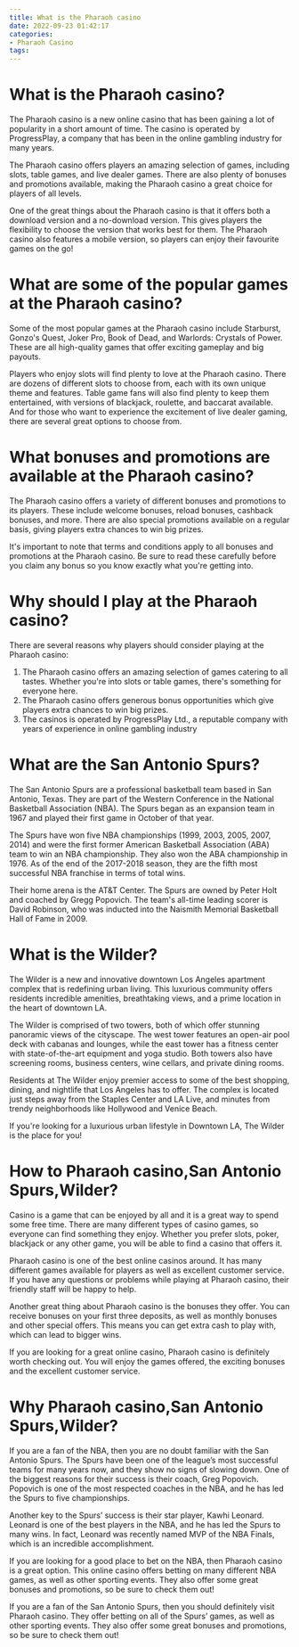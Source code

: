 ```yaml
---
title: What is the Pharaoh casino 
date: 2022-09-23 01:42:17
categories:
- Pharaoh Casino
tags:
---
```



#  What is the Pharaoh casino? 

The Pharaoh casino is a new online casino that has been gaining a lot of popularity in a short amount of time. The casino is operated by ProgressPlay, a company that has been in the online gambling industry for many years. 

The Pharaoh casino offers players an amazing selection of games, including slots, table games, and live dealer games. There are also plenty of bonuses and promotions available, making the Pharaoh casino a great choice for players of all levels. 

One of the great things about the Pharaoh casino is that it offers both a download version and a no-download version. This gives players the flexibility to choose the version that works best for them. The Pharaoh casino also features a mobile version, so players can enjoy their favourite games on the go! 

# What are some of the popular games at the Pharaoh casino? 

Some of the most popular games at the Pharaoh casino include Starburst, Gonzo's Quest, Joker Pro, Book of Dead, and Warlords: Crystals of Power. These are all high-quality games that offer exciting gameplay and big payouts. 

Players who enjoy slots will find plenty to love at the Pharaoh casino. There are dozens of different slots to choose from, each with its own unique theme and features. Table game fans will also find plenty to keep them entertained, with versions of blackjack, roulette, and baccarat available. And for those who want to experience the excitement of live dealer gaming, there are several great options to choose from. 

# What bonuses and promotions are available at the Pharaoh casino? 

The Pharaoh casino offers a variety of different bonuses and promotions to its players. These include welcome bonuses, reload bonuses, cashback bonuses, and more. There are also special promotions available on a regular basis, giving players extra chances to win big prizes. 

It's important to note that terms and conditions apply to all bonuses and promotions at the Pharaoh casino. Be sure to read these carefully before you claim any bonus so you know exactly what you're getting into. 

# Why should I play at the Pharaoh casino? 

There are several reasons why players should consider playing at the Pharaoh casino: 

1) The Pharaoh casino offers an amazing selection of games catering to all tastes. Whether you're into slots or table games, there's something for everyone here. 
2) The Pharaoh casino offers generous bonus opportunities which give players extra chances to win big prizes. 
3) The casinos is operated by ProgressPlay Ltd., a reputable company with years of experience in online gambling industry

#  What are the San Antonio Spurs? 

The San Antonio Spurs are a professional basketball team based in San Antonio, Texas. They are part of the Western Conference in the National Basketball Association (NBA). The Spurs began as an expansion team in 1967 and played their first game in October of that year. 

The Spurs have won five NBA championships (1999, 2003, 2005, 2007, 2014) and were the first former American Basketball Association (ABA) team to win an NBA championship. They also won the ABA championship in 1976. As of the end of the 2017-2018 season, they are the fifth most successful NBA franchise in terms of total wins. 

Their home arena is the AT&T Center. The Spurs are owned by Peter Holt and coached by Gregg Popovich. The team's all-time leading scorer is David Robinson, who was inducted into the Naismith Memorial Basketball Hall of Fame in 2009.

#  What is the Wilder? 

The Wilder is a new and innovative downtown Los Angeles apartment complex that is redefining urban living. This luxurious community offers residents incredible amenities, breathtaking views, and a prime location in the heart of downtown LA.

The Wilder is comprised of two towers, both of which offer stunning panoramic views of the cityscape. The west tower features an open-air pool deck with cabanas and lounges, while the east tower has a fitness center with state-of-the-art equipment and yoga studio. Both towers also have screening rooms, business centers, wine cellars, and private dining rooms.

Residents at The Wilder enjoy premier access to some of the best shopping, dining, and nightlife that Los Angeles has to offer. The complex is located just steps away from the Staples Center and LA Live, and minutes from trendy neighborhoods like Hollywood and Venice Beach.

If you're looking for a luxurious urban lifestyle in Downtown LA, The Wilder is the place for you!

#  How to Pharaoh casino,San Antonio Spurs,Wilder? 

Casino is a game that can be enjoyed by all and it is a great way to spend some free time. There are many different types of casino games, so everyone can find something they enjoy. Whether you prefer slots, poker, blackjack or any other game, you will be able to find a casino that offers it.

 Pharaoh casino is one of the best online casinos around. It has many different games available for players as well as excellent customer service. If you have any questions or problems while playing at Pharaoh casino, their friendly staff will be happy to help.

Another great thing about Pharaoh casino is the bonuses they offer. You can receive bonuses on your first three deposits, as well as monthly bonuses and other special offers. This means you can get extra cash to play with, which can lead to bigger wins.

If you are looking for a great online casino, Pharaoh casino is definitely worth checking out. You will enjoy the games offered, the exciting bonuses and the excellent customer service.

#  Why Pharaoh casino,San Antonio Spurs,Wilder?

If you are a fan of the NBA, then you are no doubt familiar with the San Antonio Spurs. The Spurs have been one of the league’s most successful teams for many years now, and they show no signs of slowing down. One of the biggest reasons for their success is their coach, Greg Popovich. Popovich is one of the most respected coaches in the NBA, and he has led the Spurs to five championships.

Another key to the Spurs’ success is their star player, Kawhi Leonard. Leonard is one of the best players in the NBA, and he has led the Spurs to many wins. In fact, Leonard was recently named MVP of the NBA Finals, which is an incredible accomplishment.

If you are looking for a good place to bet on the NBA, then Pharaoh casino is a great option. This online casino offers betting on many different NBA games, as well as other sporting events. They also offer some great bonuses and promotions, so be sure to check them out!

If you are a fan of the San Antonio Spurs, then you should definitely visit Pharaoh casino. They offer betting on all of the Spurs’ games, as well as other sporting events. They also offer some great bonuses and promotions, so be sure to check them out!